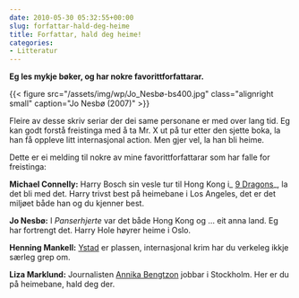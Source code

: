 ```yaml
---
date: 2010-05-30 05:32:55+00:00
slug: forfattar-hald-deg-heime
title: Forfattar, hald deg heime!
categories:
- Litteratur
---
```



**Eg les mykje bøker, og har nokre favorittforfattarar.**

<!--more-->

{{< figure src="/assets/img/wp/Jo_Nesbø-bs400.jpg" class="alignright small" caption="Jo Nesbø (2007)" >}}


Fleire av desse skriv seriar der dei same personane er med over lang tid. Eg kan godt forstå freistinga med å ta Mr. X ut på tur etter den sjette boka, la han få oppleve litt internasjonal action. Men gjer vel, la han bli heime.

Dette er ei melding til nokre av mine favorittforfattarar som har falle for freistinga:

**Michael Connelly:** Harry Bosch sin vesle tur til Hong Kong i_ [9 Dragons](http://en.wikipedia.org/wiki/9_Dragons_%28novel%29)_, la det bli med det. Harry trivst best på heimebane i Los Angeles, det er det miljøet både han og du kjenner best.

**Jo Nesbø:** I _Panserhjerte_ var det både Hong Kong og ... eit anna land. Eg har fortrengt det. Harry Hole høyrer heime i Oslo.

**Henning Mankell:** [Ystad](http://www.ystad.se/) er plassen, internasjonal krim har du verkeleg ikkje særleg grep om.

**Liza Marklund:** Journalisten [Annika Bengtzon](http://sv.wikipedia.org/wiki/Annika_Bengtzon) jobbar i Stockholm. Her er du på heimebane, hald deg der.
